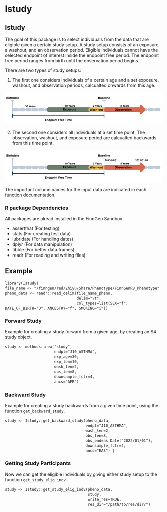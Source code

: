 # Istudy

<!-- badges: start -->
<!-- badges: end -->

## Istudy

The goal of this package is to select individuals from the data that are eligible given a certain study setup. A study setup consists of an exposure, a washout, and an observation period. Eligible individuals cannot have the selected endpoint of interest inside the endpoint free period. The endpoint free period ranges from birth until the observation period begins. 

There are two types of study setups:

1. The first one considers individuals of a certain age and a set exposure, washout, and observation periods, calcualted onwards from this age. 

![Study Setup](https://github.com/intervene-EU-H2020/onset_prediction/blob/main/Istudy/man/Forward_Study_160822.svg)

2. The second one considers all individuals at a set time point. The observation, washout, and exposure period are calcualted backwards from this time point.

![Study Setup Backwards](https://github.com/intervene-EU-H2020/onset_prediction/blob/main/Istudy/man/Study_Setup_Back_Schema.svg)

The important column names for the input data are indicated in each function documentation. 

### R package Dependencies
 All packages are alread installed in the FinnGen Sandbox.
 
- assertthat (For testing)
- stats (For creating test data)
- lubridate (For handling dates)
- dplyr (For data manipulation)
- tibble (For better data.frames)
- readr (For reading and writing files)

## Example

```{r example}
library(Istudy)
file_name <- "/finngen/red/Zhiyu/Share/Phenotype/FinnGenR8_Phenotype"
pheno_data <- readr::read_delim(file_name_pheno,
                                delim="\t",
                                col_types=list(SEX="f", DATE_OF_BIRTH="D", ANCESTRY="f", SMOKING="i"))
```
### Forward Study

Example for creating a study forward from a given age, by creating an S4 study object.

```{r example}
study <- methods::new("study",
                      endpt="J10_ASTHMA",
                      exp_age=30,
                      exp_len=10,
                      wash_len=2,
                      obs_len=8,
                      downsample_fctr=4,
                      ancs="AFR")
```
### Backward Study

Example for creating a study backwards from a given time point, using the function `get_backward_study`.

```{r example}
study <- Istudy::get_backward_study(pheno_data,
                                    endpt="J10_ASTHMA",
                                    wash_len=2,
                                    obs_len=8,
                                    obs_end=as.Date("2022/01/01"),
                                    downsample_fctr=4,
                                    ancs="EAS") {
```
### Getting Study Participants

Now we can get the eligible individuals by giving either study setup to the function `get_study_elig_indv`.

```{r example}
study <- Istudy::get_study_elig_indv(pheno_data,
                                     study,
                                     write_res=TRUE,
                                     res_dir="/path/to/res/dir/")
```
